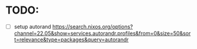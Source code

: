 # TODO:
* [ ] setup autorand https://search.nixos.org/options?channel=22.05&show=services.autorandr.profiles&from=0&size=50&sort=relevance&type=packages&query=autorandr
